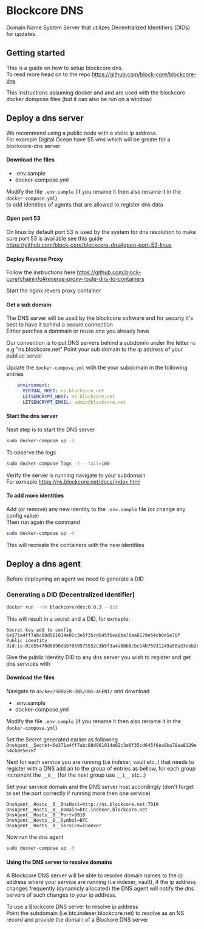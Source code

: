 # Blockcore DNS

Domain Name System Server that utilizes Decentralized Identifiers (DIDs) for updates.  

## Getting started

This is a guide on how to setup blockcore dns.   
To read more head on to the repo https://github.com/block-core/blockcore-dns

This instructions assuming docker and and are used with the blockcore docker dompose files (but it can also be run on a window)

## Deploy a dns server

We recommend using a public node with a static ip address.  
For example Digital Ocean have $5 vms which will be greate for a blockcore-dns server

#### Download the files 

- .env.sample
- docker-compose.yml

Modify the file `.env.sample` (if you rename it then also rename it in the `docker-compose.yml`)  
to add identities of agents that are allowed to register dns data

#### Open port 53

On linux by default port 53 is used by the system for dns resolution to make sure port 53 is available see this guide  
https://github.com/block-core/blockcore-dns#open-port-53-linux

#### Deploy Reverse Proxy

Follow the instructions here
https://github.com/block-core/chaininfo#reverse-proxy-route-dns-to-containers

Start the nginx revers proxy container

#### Get a sub domain

The DNS server will be used by the blockcore software and for securty it's best to have it behind a secure connection  
Either purchas a dommain or reuse one you already have

Our convention is to put DNS servers behind a subdomin under the letter `ns` e.g "ns.blockcore.net"
Point your sub domain to the ip address of your publiuc server

Update the `docker-compose.yml` with the your subdomain in the following entries

```yml
    environment:
      VIRTUAL_HOST: ns.blockcore.net
      LETSENCRYPT_HOST: ns.blockcore.net
      LETSENCRYPT_EMAIL: admin@blockcore.net
```

#### Start the dns server
Next step is to start the DNS server

```sh
sudo docker-compose up -d
``` 

To observe the logs 
```sh
sudo docker-compose logs -f --tail=100
``` 

Verify the server is running navigate to your subdomain  
For exmaple https://ns.blockcore.net/docs/index.html

#### To add more identities 

Add (or remove) any new identity to the `.env.sample` file (or change any config value)  
Then run again the command

```sh
sudo docker-compose up -d
``` 

This will recreate the containers with the new identities

## Deploy a dns agent

Before deployning an agent we need to generate a DID

### Generating a DID (Decentralized Identifier)

```sh
docker run --rm blockcore/dns:0.0.3 --did
```

This will result in a secret and a DID, for exmaple:

```
Secret key add to config 6e371a4ff7abc88d961014e02c3e6f35cd645f6ea8ba78aa8129e54cb0e5e78f
Public identity did:is:02e55470d8898dbb7869575552c3b5f3a4a6bb8cbc14b75831249a50a33eeb2625
```

Give the public identity DID to any dns server you wish to register and get dns services with

#### Download the files 

Navigate to `docker/SERVER-DNS/DNS-AGENT/` and download

- .env.sample
- docker-compose.yml

Modify the file `.env.sample` (if you rename it then also rename it in the `docker-compose.yml`)   

Set the Secret generated earlier as following `DnsAgent__Secret=6e371a4ff7abc88d961014e02c3e6f35cd645f6ea8ba78aa8129e54cb0e5e78f`

Next for each service you are running (i.e indexer, vault etc..) that needs to register with a DNS add an to the group of entries as bellow, for each group increment the `__0__` (for the next group use `__1__` etc...)

Set your service domain and the DNS server host accordingly (don't forget to set the port correctly if running more then one service)

```
DnsAgent__Hosts__0__DnsHost=http://ns.blockcore.net:7010
DnsAgent__Hosts__0__Domain=btc.indexer.blockcore.net
DnsAgent__Hosts__0__Port=9910
DnsAgent__Hosts__0__Symbol=BTC
DnsAgent__Hosts__0__Service=Indexer
```

Now run the dns agent
```sh
sudo docker-compose up -d
``` 

#### Using the DNS server to resolve domains

A Blockcore DNS server will be able to resolve domain names to the ip address where your service are running (i.e indexer, vault), if the ip address changes frequently (dynamicly allocated) the DNS agent will notify the dns servers of such changes to your ip address.  

To use a Blockcore DNS server to resolve ip address  
Point the subdomain (i.e btc.indexer.blockcore.net) to resolve as an NS record and provide the domain of a Blockore DNS server
